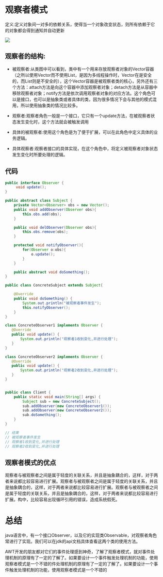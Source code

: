 # 观察者模式

定义:定义对象间一对多的依赖关系，使得当一个对象改变状态，则所有依赖于它的对象都会得到通知并自动更新

![](http://ww1.sinaimg.cn/large/006rAlqhly1g1o2j63a2kj30uk0h4n11.jpg)

## 观察者的结构:
- 被观察者:从类图中可以看到，类中有一个用来存放观察者对象的Vector容器（之所以使用Vector而不使用List，是因为多线程操作时，Vector在是安全的，而List则是不安全的），这个Vector容器是被观察者类的核心，另外还有三个方法：attach方法是向这个容器中添加观察者对象；detach方法是从容器中移除观察者对象；notify方法是依次调用观察者对象的对应方法。这个角色可以是接口，也可以是抽象类或者具体的类，因为很多情况下会与其他的模式混用，所以使用抽象类的情况比较多。

- 观察者:观察者角色一般是一个接口，它只有一个update方法，在被观察者状态发生变化时，这个方法就会被触发调用

- 具体的被观察者:使用这个角色是为了便于扩展，可以在此角色中定义具体的业务逻辑。
- 具体观察者:观察者接口的具体实现，在这个角色中，将定义被观察者对象状态发生变化时所要处理的逻辑。

## 代码
```java
public interface Observer {
     void update();
}

public abstract class Subject {
    private Vector<Observer> obs = new Vector();
    public void addObserver(Observer obs){
        this.obs.add(obs);
    }

    public void delObserver(Observer obs){
        this.obs.remove(obs);
    }

    protected void notifyObserver(){
        for(Observer o:obs){
            o.update();
        }
    }

    public abstract void doSomething();
}

public class ConcreteSubject extends Subject{

    @Override
    public void doSomething() {
        System.out.println("被观察者事件发生");
        this.notifyObserver();
    }
}

class ConcreteObserver1 implements Observer {
   @Override
   public void update() {
       System.out.println("观察者1收到变化,并进行处理");
   }
}

class ConcreteObserver2 implements Observer {
   @Override
   public void update() {
       System.out.println("观察者2收到变化,并进行处理");
   }
}


public class Client {
    public static void main(String[] args) {
        Subject sub = new ConcreteSubject();
        sub.addObserver(new ConcreteObserver1());
        sub.addObserver(new ConcreteObserver2());
        sub.doSomething();
    }
}

// 结果
// 被观察者事件发生
// 观察者1收到变化,并进行处理
// 观察者2收到变化,并进行处理
```


## 观察者模式的优点
观察者与被观察者之间是属于轻度的关联关系，并且是抽象耦合的，这样，对于两者来说都比较容易进行扩展。观察者与被观察者之间是属于轻度的关联关系，并且是抽象耦合的，这样，对于两者来说都比较容易进行扩展。观察者与被观察者之间是属于轻度的关联关系，并且是抽象耦合的，这样，对于两者来说都比较容易进行扩展。构中，比较容易出现循环引用的错误，造成系统假死。

# 总结

java语言中，有一个接口Observer，以及它的实现类Observable，对观察者角色常进行了实现。我们可以在jdk的api文档具体查看这两个类的使用方法。


AWT开发的朋友都对它们的事件处理感到神奇，了解了观察者模式，就对事件处理机制的原理有了一定的了解了。如果要设计一个事件触发处理机制的功能，使用观察者模式是一个不错的件处理机制的原理有了一定的了解了。如果要设计一个事件触发处理机制的功能，使用观察者模式是一个不错的
